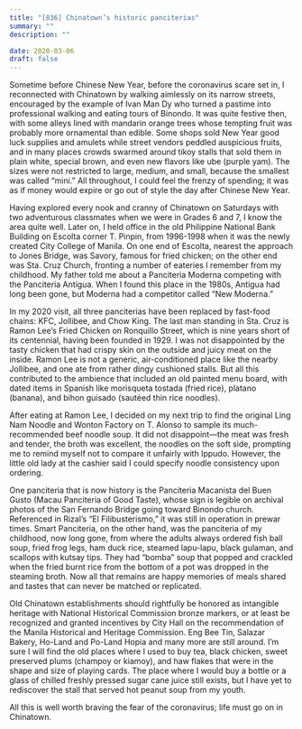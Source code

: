 ```yaml
---
title: "[836] Chinatown’s historic panciterias"
summary: ""
description: ""

date: 2020-03-06
draft: false
---
```



Sometime before Chinese New Year, before the coronavirus scare set in, I reconnected with Chinatown by walking aimlessly on its narrow streets, encouraged by the example of Ivan Man Dy who turned a pastime into professional walking and eating tours of Binondo. It was quite festive then, with some alleys lined with mandarin orange trees whose tempting fruit was probably more ornamental than edible. Some shops sold New Year good luck supplies and amulets while street vendors peddled auspicious fruits, and in many places crowds swarmed around tikoy stalls that sold them in plain white, special brown, and even new flavors like ube (purple yam). The sizes were not restricted to large, medium, and small, because the smallest was called “mini.” All throughout, I could feel the frenzy of spending; it was as if money would expire or go out of style the day after Chinese New Year.

Having explored every nook and cranny of Chinatown on Saturdays with two adventurous classmates when we were in Grades 6 and 7, I know the area quite well. Later on, I held office in the old Philippine National Bank Building on Escolta corner T. Pinpin, from 1996-1998 when it was the newly created City College of Manila. On one end of Escolta, nearest the approach to Jones Bridge, was Savory, famous for fried chicken; on the other end was Sta. Cruz Church, fronting a number of eateries I remember from my childhood. My father told me about a Panciteria Moderna competing with the Panciteria Antigua. When I found this place in the 1980s, Antigua had long been gone, but Moderna had a competitor called “New Moderna.”

In my 2020 visit, all three panciterias have been replaced by fast-food chains: KFC, Jollibee, and Chow King. The last man standing in Sta. Cruz is Ramon Lee’s Fried Chicken on Ronquillo Street, which is nine years short of its centennial, having been founded in 1929. I was not disappointed by the tasty chicken that had crispy skin on the outside and juicy meat on the inside. Ramon Lee is not a generic, air-conditioned place like the nearby Jollibee, and one ate from rather dingy cushioned stalls. But all this contributed to the ambience that included an old painted menu board, with dated items in Spanish like morisqueta tostada (fried rice), platano (banana), and bihon guisado (sautéed thin rice noodles).

After eating at Ramon Lee, I decided on my next trip to find the original Ling Nam Noodle and Wonton Factory on T. Alonso to sample its much-recommended beef noodle soup. It did not disappoint—the meat was fresh and tender, the broth was excellent, the noodles on the soft side, prompting me to remind myself not to compare it unfairly with Ippudo. However, the little old lady at the cashier said I could specify noodle consistency upon ordering.

One panciteria that is now history is the Panciteria Macanista del Buen Gusto (Macau Panciteria of Good Taste), whose sign is legible on archival photos of the San Fernando Bridge going toward Binondo church. Referenced in Rizal’s “El Filibusterismo,” it was still in operation in prewar times. Smart Panciteria, on the other hand, was the panciteria of my childhood, now long gone, from where the adults always ordered fish ball soup, fried frog legs, ham duck rice, steamed lapu-lapu, black gulaman, and scallops with kutsay tips. They had “bomba” soup that popped and crackled when the fried burnt rice from the bottom of a pot was dropped in the steaming broth. Now all that remains are happy memories of meals shared and tastes that can never be matched or replicated.

Old Chinatown establishments should rightfully be honored as intangible heritage with National Historical Commission bronze markers, or at least be recognized and granted incentives by City Hall on the recommendation of the Manila Historical and Heritage Commission. Eng Bee Tin, Salazar Bakery, Ho-Land and Po-Land Hopia and many more are still around. I’m sure I will find the old places where I used to buy tea, black chicken, sweet preserved plums (champoy or kiamoy), and haw flakes that were in the shape and size of playing cards. The place where I would buy a bottle or a glass of chilled freshly pressed sugar cane juice still exists, but I have yet to rediscover the stall that served hot peanut soup from my youth.

All this is well worth braving the fear of the coronavirus; life must go on in Chinatown.
